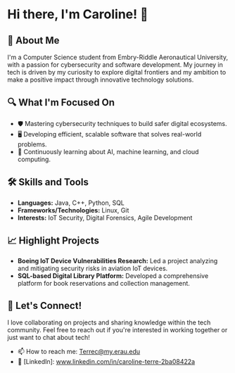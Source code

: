 # Hi there, I'm Caroline! 👋

## 🚀 About Me
I'm a Computer Science student from Embry-Riddle Aeronautical University, with a passion for cybersecurity and software development. My journey in tech is driven by my curiosity to explore digital frontiers and my ambition to make a positive impact through innovative technology solutions.

## 🔍 What I'm Focused On
- 🛡️ Mastering cybersecurity techniques to build safer digital ecosystems.
- 🖥️ Developing efficient, scalable software that solves real-world problems.
- 🌱 Continuously learning about AI, machine learning, and cloud computing.

## 🛠 Skills and Tools
- **Languages:** Java, C++, Python, SQL
- **Frameworks/Technologies:** Linux, Git
- **Interests:** IoT Security, Digital Forensics, Agile Development

## 📈 Highlight Projects
- **Boeing IoT Device Vulnerabilities Research:** Led a project analyzing and mitigating security risks in aviation IoT devices.
- **SQL-based Digital Library Platform:** Developed a comprehensive platform for book reservations and collection management.

## 🤝 Let's Connect!
I love collaborating on projects and sharing knowledge within the tech community. Feel free to reach out if you're interested in working together or just want to chat about tech!

- 📫 How to reach me: Terrec@my.erau.edu
- 💼 [LinkedIn]: www.linkedin.com/in/caroline-terre-2ba08422a
